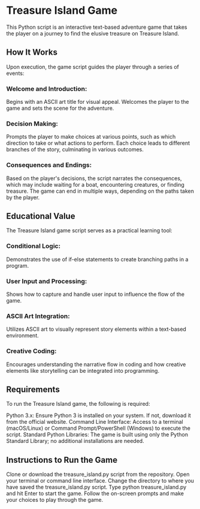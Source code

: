 # Treasure Island Game
This Python script is an interactive text-based adventure game that takes the player on a journey to find the elusive treasure on Treasure Island.

## How It Works
Upon execution, the game script guides the player through a series of events:

### Welcome and Introduction:

Begins with an ASCII art title for visual appeal.
Welcomes the player to the game and sets the scene for the adventure.

### Decision Making:

Prompts the player to make choices at various points, such as which direction to take or what actions to perform.
Each choice leads to different branches of the story, culminating in various outcomes.

### Consequences and Endings:

Based on the player's decisions, the script narrates the consequences, which may include waiting for a boat, encountering creatures, or finding treasure.
The game can end in multiple ways, depending on the paths taken by the player.

## Educational Value
The Treasure Island game script serves as a practical learning tool:

### Conditional Logic:

Demonstrates the use of if-else statements to create branching paths in a program.

### User Input and Processing:

Shows how to capture and handle user input to influence the flow of the game.

### ASCII Art Integration:

Utilizes ASCII art to visually represent story elements within a text-based environment.

### Creative Coding:

Encourages understanding the narrative flow in coding and how creative elements like storytelling can be integrated into programming.

## Requirements
To run the Treasure Island game, the following is required:

Python 3.x: Ensure Python 3 is installed on your system. If not, download it from the official website.
Command Line Interface: Access to a terminal (macOS/Linux) or Command Prompt/PowerShell (Windows) to execute the script.
Standard Python Libraries: The game is built using only the Python Standard Library; no additional installations are needed.

## Instructions to Run the Game

Clone or download the treasure_island.py script from the repository.
Open your terminal or command line interface.
Change the directory to where you have saved the treasure_island.py script.
Type python treasure_island.py and hit Enter to start the game.
Follow the on-screen prompts and make your choices to play through the game.